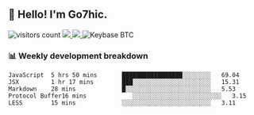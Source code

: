 ## 👋 Hello! I'm Go7hic.

 ![visitors count](https://visitors-by-url-pls-dont-use-this-in-your-repo.vercel.app/Go7hic-github-readme)
 <a href="https://twitter.com/Go7hic">
    <img src="https://img.shields.io/badge/-@Go7hic-1ca0f1?style=flat-square&labelColor=1ca0f1&logo=twitter&logoColor=white&link=https://twitter.com/Go7hic">
   <a/>
   <a href="mailto:gtfx0209@gmail.com">
    <img src="https://img.shields.io/badge/-gtfx0209@gmail.com-c14438?style=flat-square&logo=Gmail&logoColor=white&link=mailto:gtfx0209@gmail.com">
   <a/>
    ![Keybase BTC](https://img.shields.io/keybase/btc/Go7hic)
 <!--
🔭 I’m currently working
🌱 I’m currently learning
💬 Ask me about 
📫 How to reach me: 
⚡ Fun fact: 
-->
 <!--
![My Github Stats](https://github-readme-stats.vercel.app/api?username=Go7hic&show_icons=true&count_private=true)

-->

### 📊 Weekly development breakdown
<!--START_SECTION:waka-->
```text
JavaScript  5 hrs 50 mins       █████████████████░░░░░░░░   69.04 
JSX         1 hr 17 mins        ███░░░░░░░░░░░░░░░░░░░░░░   15.31 
Markdown    28 mins             █░░░░░░░░░░░░░░░░░░░░░░░░   5.53 
Protocol Buffer16 mins             ░░░░░░░░░░░░░░░░░░░░░░░░░   3.15 
LESS        15 mins             ░░░░░░░░░░░░░░░░░░░░░░░░░   3.11
```
<!--END_SECTION:waka-->

